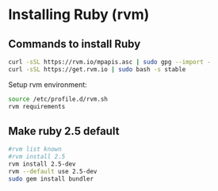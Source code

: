 # Installing Ruby (rvm)

## Commands to install Ruby

```sh
curl -sSL https://rvm.io/mpapis.asc | sudo gpg --import -
curl -sSL https://get.rvm.io | sudo bash -s stable
```

Setup rvm environment:

```sh
source /etc/profile.d/rvm.sh
rvm requirements
```

## Make ruby 2.5 default

```sh
#rvm list known
#rvm install 2.5
rvm install 2.5-dev
rvm --default use 2.5-dev
sudo gem install bundler
```
